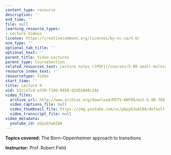 ```yaml
---
content_type: resource
description: ''
end_time: ''
file: null
learning_resource_types:
- Lecture Videos
license: https://creativecommons.org/licenses/by-nc-sa/4.0/
ocw_type: ''
optional_tab_title: ''
optional_text: ''
parent_title: Video Lectures
parent_type: CourseSection
related_resources_text: Lecture notes ([PDF](/courses/5-80-small-molecule-spectroscopy-and-dynamics-fall-2008/resources/09_580ln_fa08))
resource_index_text: ''
resourcetype: Video
start_time: ''
title: Lecture 9
uid: b2cca7cd-e338-f180-9458-d2d55808c24a
video_files:
  archive_url: http://www.archive.org/download/MIT5-80F08/mit-5.80-f08-lec09_300k.mp4
  video_captions_file: null
  video_thumbnail_file: https://img.youtube.com/vi/pGpyDJwAI8A/default.jpg
  video_transcript_file: null
video_metadata:
  youtube_id: pGpyDJwAI8A
---
```


**Topics covered:** The Born-Oppenheimer approach to transitions

**Instructor:** Prof. Robert Field

